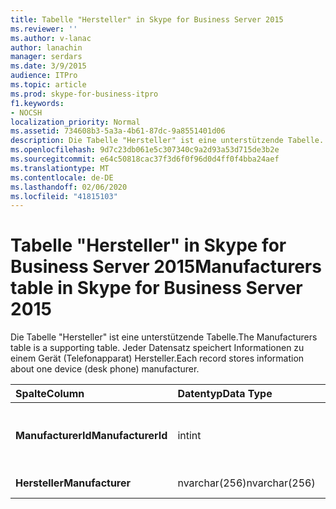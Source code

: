 ```yaml
---
title: Tabelle "Hersteller" in Skype for Business Server 2015
ms.reviewer: ''
ms.author: v-lanac
author: lanachin
manager: serdars
ms.date: 3/9/2015
audience: ITPro
ms.topic: article
ms.prod: skype-for-business-itpro
f1.keywords:
- NOCSH
localization_priority: Normal
ms.assetid: 734608b3-5a3a-4b61-87dc-9a8551401d06
description: Die Tabelle "Hersteller" ist eine unterstützende Tabelle. Jeder Datensatz speichert Informationen zu einem Gerät (Telefonapparat) Hersteller.
ms.openlocfilehash: 9d7c23db061e5c307340c9a2d93a53d715de3b2e
ms.sourcegitcommit: e64c50818cac37f3d6f0f96d0d4ff0f4bba24aef
ms.translationtype: MT
ms.contentlocale: de-DE
ms.lasthandoff: 02/06/2020
ms.locfileid: "41815103"
---
```

# <a name="manufacturers-table-in-skype-for-business-server-2015"></a><span data-ttu-id="9268b-104">Tabelle "Hersteller" in Skype for Business Server 2015</span><span class="sxs-lookup"><span data-stu-id="9268b-104">Manufacturers table in Skype for Business Server 2015</span></span>
 
<span data-ttu-id="9268b-105">Die Tabelle "Hersteller" ist eine unterstützende Tabelle.</span><span class="sxs-lookup"><span data-stu-id="9268b-105">The Manufacturers table is a supporting table.</span></span> <span data-ttu-id="9268b-106">Jeder Datensatz speichert Informationen zu einem Gerät (Telefonapparat) Hersteller.</span><span class="sxs-lookup"><span data-stu-id="9268b-106">Each record stores information about one device (desk phone) manufacturer.</span></span>
  
|<span data-ttu-id="9268b-107">**Spalte**</span><span class="sxs-lookup"><span data-stu-id="9268b-107">**Column**</span></span>|<span data-ttu-id="9268b-108">**Datentyp**</span><span class="sxs-lookup"><span data-stu-id="9268b-108">**Data Type**</span></span>|<span data-ttu-id="9268b-109">**Schlüssel/Index**</span><span class="sxs-lookup"><span data-stu-id="9268b-109">**Key/Index**</span></span>|<span data-ttu-id="9268b-110">**Details**</span><span class="sxs-lookup"><span data-stu-id="9268b-110">**Details**</span></span>|
|:-----|:-----|:-----|:-----|
|<span data-ttu-id="9268b-111">**ManufacturerId**</span><span class="sxs-lookup"><span data-stu-id="9268b-111">**ManufacturerId**</span></span> <br/> |<span data-ttu-id="9268b-112">int</span><span class="sxs-lookup"><span data-stu-id="9268b-112">int</span></span>  <br/> |<span data-ttu-id="9268b-113">Primary</span><span class="sxs-lookup"><span data-stu-id="9268b-113">Primary</span></span>  <br/> |<span data-ttu-id="9268b-114">Eindeutige Nummer, die diesen Hersteller kennzeichnet.</span><span class="sxs-lookup"><span data-stu-id="9268b-114">Unique number identifying this manufacturer.</span></span>  <br/> |
|<span data-ttu-id="9268b-115">**Hersteller**</span><span class="sxs-lookup"><span data-stu-id="9268b-115">**Manufacturer**</span></span> <br/> |<span data-ttu-id="9268b-116">nvarchar(256)</span><span class="sxs-lookup"><span data-stu-id="9268b-116">nvarchar(256)</span></span>  <br/> | <br/> |<span data-ttu-id="9268b-117">Herstellername.</span><span class="sxs-lookup"><span data-stu-id="9268b-117">Manufacturer name.</span></span>  <br/> |
   

